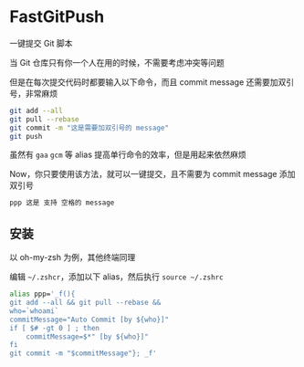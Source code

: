 # FastGitPush
一键提交 Git 脚本

当 Git 仓库只有你一个人在用的时候，不需要考虑冲突等问题

但是在每次提交代码时都要输入以下命令，而且 commit message 还需要加双引号，非常麻烦


```sh
git add --all
git pull --rebase
git commit -m "这是需要加双引号的 message"
git push
```


虽然有 `gaa` `gcm` 等 alias 提高单行命令的效率，但是用起来依然麻烦

Now，你只要使用该方法，就可以一键提交，且不需要为 commit message 添加双引号

```sh
ppp 这是 支持 空格的 message
```


## 安装
以 oh-my-zsh 为例，其他终端同理

编辑 `~/.zshcr`，添加以下 alias，然后执行 `source ~/.zshrc`

```sh
alias ppp='_f(){
git add --all && git pull --rebase && 
who=`whoami`
commitMessage="Auto Commit [by ${who}]"
if [ $# -gt 0 ] ; then
	commitMessage=$*" [by ${who}]"
fi
git commit -m "$commitMessage"}; _f'
```


